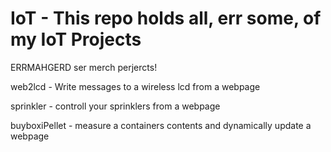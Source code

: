 # IoT - This repo holds all, err some, of my IoT Projects

ERRMAHGERD ser merch perjercts!

web2lcd - Write messages to a wireless lcd from a webpage

sprinkler - controll your sprinklers from a webpage

buyboxiPellet - measure a containers contents and dynamically update a webpage
